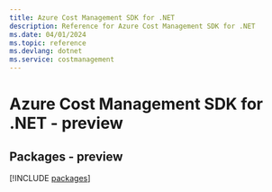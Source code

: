 ```yaml
---
title: Azure Cost Management SDK for .NET
description: Reference for Azure Cost Management SDK for .NET
ms.date: 04/01/2024
ms.topic: reference
ms.devlang: dotnet
ms.service: costmanagement
---
```

# Azure Cost Management SDK for .NET - preview
## Packages - preview
[!INCLUDE [packages](cost-management-index.md)]